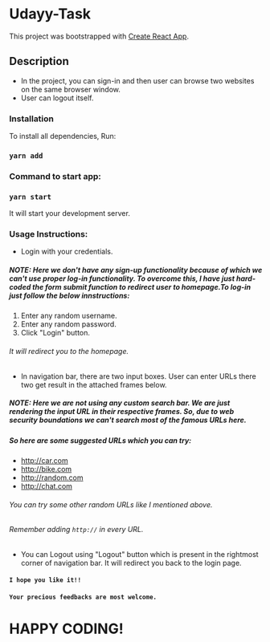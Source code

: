 # Udayy-Task

This project was bootstrapped with [Create React App](https://github.com/facebook/create-react-app).

## Description

- In the project, you can sign-in and then user can browse two websites on the same browser window.
- User can logout itself.

###  Installation

To install all dependencies, Run:

### `yarn add`

###  Command to start app:

### `yarn start`

It will start your development server.

### Usage Instructions:

* Login with your credentials.

##### NOTE: Here we don't have any sign-up functionality because of which we can't use proper log-in functionality. To overcome this, I have just hard-coded the form submit function to redirect user to homepage.To log-in just follow the below innstructions:
1) Enter any random username.
2) Enter any random password.
3) Click "Login" button.
###### It will redirect you to the homepage.

* In navigation bar, there are two input boxes. User can enter URLs there two get result in the attached frames below.

##### NOTE: Here we are not using any custom search bar. We are just rendering the input URL in their respective frames. So, due to web security boundations we can't search most of the famous URLs here. 
##### So here are some suggested URLs which you can try:
- http://car.com
- http://bike.com
- http://random.com
- http://chat.com
###### You can try some other random URLs like I mentioned above.
###### Remember adding `http://` in every URL.

* You can Logout using "Logout" button which is present in the rightmost corner of navigation bar. It will redirect you back to the login page.




#### `I hope you like it!!`
#### `Your precious feedbacks are most welcome.`

# HAPPY CODING!
